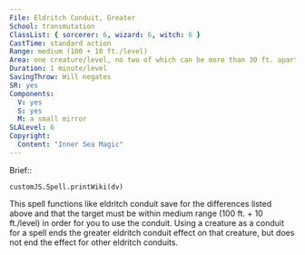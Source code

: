 ```yaml
---
File: Eldritch Conduit, Greater
School: transmutation
ClassList: { sorcerer: 6, wizard: 6, witch: 6 }
CastTime: standard action
Range: medium (100 + 10 ft./level)
Area: one creature/level, no two of which can be more than 30 ft. apart
Duration: 1 minute/level
SavingThrow: Will negates
SR: yes
Components:
  V: yes
  S: yes
  M: a small mirror
SLALevel: 6
Copyright:
  Content: "Inner Sea Magic"
---
```

Brief:: 

```dataviewjs
customJS.Spell.printWiki(dv)
```

This spell functions like eldritch conduit save for the differences listed above and that the target must be within medium range (100 ft. + 10 ft./level) in order for you to use the conduit. Using a creature as a conduit for a spell ends the greater eldritch conduit effect on that creature, but does not end the effect for other eldritch conduits.
